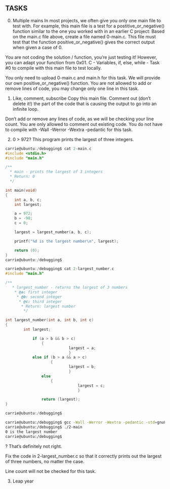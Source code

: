 ## TASKS

0. Multiple mains
In most projects, we often give you only one main file to test with. For example, this main file is a test for a postitive_or_negative() function similar to the one you worked with in an earlier C project:
Based on the main.c file above, create a file named 0-main.c. This file must test that the function positive_or_negative() gives the correct output when given a case of 0.

You are not coding the solution / function, you’re just testing it! However, you can adapt your function from 0x01. C - Variables, if, else, while - Task #0 to compile with this main file to test locally.

You only need to upload 0-main.c and main.h for this task. We will provide our own positive_or_negative() function.
You are not allowed to add or remove lines of code, you may change only one line in this task.

1. Like, comment, subscribe
Copy this main file. Comment out (don’t delete it!) the part of the code that is causing the output to go into an infinite loop.

Don’t add or remove any lines of code, as we will be checking your line count. You are only allowed to comment out existing code.
You do not have to compile with -Wall -Werror -Wextra -pedantic for this task.

2. 0 > 972?
This program prints the largest of three integers.

```c
carrie@ubuntu:/debugging$ cat 2-main.c
#include <stdio.h>
#include "main.h"

/**
  * main - prints the largest of 3 integers
  * Return: 0
  */

int main(void)
{
	int a, b, c;
	int largest;

	a = 972;
	b = -98;
	c = 0;

	largest = largest_number(a, b, c);

	printf("%d is the largest number\n", largest);

	return (0);
}
carrie@ubuntu:/debugging$
```

```c
carrie@ubuntu:/debugging$ cat 2-largest_number.c
#include "main.h"

/**
   * largest_number - returns the largest of 3 numbers
    * @a: first integer
     * @b: second integer
      * @c: third integer
       * Return: largest number
        */

int largest_number(int a, int b, int c)
{
	    int largest;

	        if (a > b && b > c)
			    {
				            largest = a;
					        }
		    else if (b > a && a > c)
			        {
					        largest = b;
						    }
		        else
				    {
					            largest = c;
						        }

			    return (largest);
}

carrie@ubuntu:/debugging$
```

```sh
carrie@ubuntu:/debugging$ gcc -Wall -Werror -Wextra -pedantic -std=gnu89 2-largest_number.c 2-main.c -o 2-main
carrie@ubuntu:/debugging$ ./2-main
0 is the largest number
carrie@ubuntu:/debugging$
```
? That’s definitely not right.

Fix the code in 2-largest_number.c so that it correctly prints out the largest of three numbers, no matter the case.

Line count will not be checked for this task.

3. Leap year
